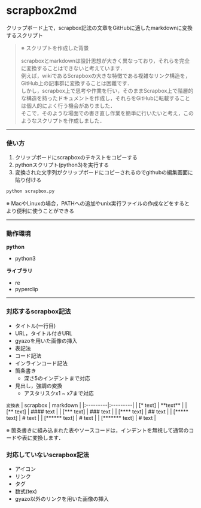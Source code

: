 # scrapbox2md

クリップボード上で，scrapbox記法の文章をGitHubに適したmarkdownに変換するスクリプト


>※ スクリプトを作成した背景
>
>scrapboxとmarkdownは設計思想が大きく異なっており，それらを完全に変換することはできないと考えています．<br>
>例えば，wikiであるScrapboxの大きな特徴である複雑なリンク構造を，GitHub上の記事群に変換することは困難です．<br>
>しかし，scrapbox上で思考や作業を行い，そのままScrapbox上で階層的な構造を持ったドキュメントを作成し，それらをGitHubに転載することは個人的によく行う機会がありました．<br>
>そこで，そのような場面での書き直し作業を簡単に行いたいと考え，このようなスクリプトを作成しました．


---

### 使い方

1. クリップボードにscrapboxのテキストをコピーする
2. pythonスクリプト(python3)を実行する
3. 変換された文字列がクリップボードにコピーされるのでgithubの編集画面に貼り付ける

```py
python scrapbox.py
```

※ MacやLinuxの場合，PATHへの追加やunix実行ファイルの作成などをするとより便利に使うことができる

---

### 動作環境

**python**
- python3

**ライブラリ**
- re
- pyperclip

---

### 対応するscrapbox記法

- タイトル(一行目)
- URL，タイトル付きURL
- gyazoを用いた画像の挿入
- 表記法
- コード記法
- インラインコード記法
- 箇条書き
  - 深さ5のインデントまで対応
- 見出し，強調の変換
  - アスタリスクx1 ~ x7まで対応

`変換表`
| scrapbox | markdown |
|:---------|:---------|
| \[* text] | \*\*text\*\* |
| \[** text] | #### text |
| \[*** text] | ### text |
| \[**** text] | ## text |
| \[***** text] | # text |
| \[****** text] | # text |
| \[******* text] | # text |

※ 箇条書きに組み込まれた表やソースコードは，インデントを無視して通常のコードや表に変換します．

### 対応していないscrapbox記法

- アイコン
- リンク
- タグ
- 数式(tex)
- gyazo以外のリンクを用いた画像の挿入
